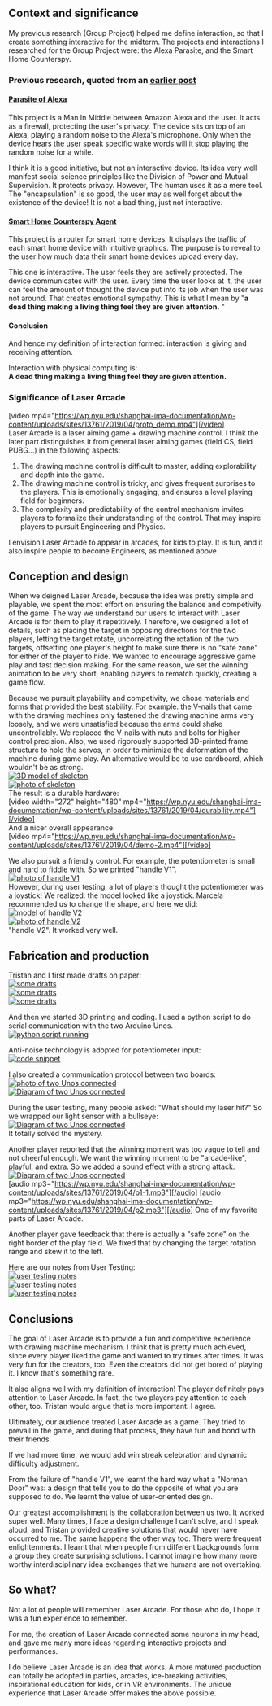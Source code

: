 ## Context and significance
My previous research (Group Project) helped me define interaction, so that I create something interactive for the midterm. The projects and interactions I researched for the Group Project were: the Alexa Parasite, and the Smart Home Counterspy. 

### Previous research, quoted from an [earlier post](https://wp.nyu.edu/shanghai-ima-documentation/foundations/interaction-lab/nq285/group-project-blog-interaction-attention-by-daniel-chin/)
#### [Parasite of Alexa](https://www.creativeapplications.net/objects/alias-a-teachable-parasite-for-your-smart-assistant/)  
This project is a Man In Middle between Amazon Alexa and the user. It acts as a firewall, protecting the user's privacy. The device sits on top of an Alexa, playing a random noise to the Alexa's microphone. Only when the device hears the user speak specific wake words will it stop playing the random noise for a while. 

I think it is a good initiative, but not an interactive device. Its idea very well manifest social science principles like the Division of Power and Mutual Supervision. It protects privacy. However, The human uses it as a mere tool. The "encapsulation" is so good, the user may as well forget about the existence of the device! It is not a bad thing, just not interactive. 

#### [Smart Home Counterspy Agent](https://www.creativeapplications.net/member-submissions/scout%e2%80%8a-%e2%80%8aa-smart-home-counterspy-agent/)
This project is a router for smart home devices. It displays the traffic of each smart home device with intuitive graphics. The purpose is to reveal to the user how much data their smart home devices upload every day. 

This one is interactive. The user feels they are actively protected. The device communicates with the user. Every time the user looks at it, the user can feel the amount of thought the device put into its job when the user was not around. That creates emotional sympathy. This is what I mean by "<b>a dead thing making a living thing feel they are given attention.</b> "

#### Conclusion
And hence my definition of interaction formed: interaction is giving and receiving attention. 

Interaction with physical computing is:  
<b>A dead thing making a living thing feel they are given attention. </b>

### Significance of Laser Arcade
[video mp4="https://wp.nyu.edu/shanghai-ima-documentation/wp-content/uploads/sites/13761/2019/04/proto_demo.mp4"][/video]  
Laser Arcade is a laser aiming game + drawing machine control. I think the later part distinguishes it from general laser aiming games (field CS, field PUBG...) in the following aspects:  
1. The drawing machine control is difficult to master, adding explorability and depth into the game.  
2. The drawing machine control is tricky, and gives frequent surprises to the players. This is emotionally engaging, and ensures a level playing field for beginners.  
3. The complexity and predictability of the control mechanism invites players to formalize their understanding of the control. That may inspire players to pursuit Engineering and Physics. 

I envision Laser Arcade to appear in arcades, for kids to play. It is fun, and it also inspire people to become Engineers, as mentioned above. 

## Conception and design
When we deigned Laser Arcade, because the idea was pretty simple and playable, we spent the most effort on ensuring the balance and competivity of the game. The way we understand our users to interact with Laser Arcade is for them to play it repetitively. Therefore, we designed a lot of details, such as placing the target in opposing directions for the two players, letting the target rotate, uncorrelating the rotation of the two targets, offsetting one player's height to make sure there is no "safe zone" for either of the player to hide. We wanted to encourage aggressive game play and fast decision making. For the same reason, we set the winning animation to be very short, enabling players to rematch quickly, creating a game flow.  

Because we pursuit playability and competivity, we chose materials and forms that provided the best stability. For example. the V-nails that came with the drawing machines only fastened the drawing machine arms very loosely, and we were unsatisfied because the arms could shake uncontrollably. We replaced the V-nails with nuts and bolts for higher control precision. Also, we used rigorously supported 3D-printed frame structure to hold the servos, in order to minimize the deformation of the machine during game play. An alternative would be to use cardboard, which wouldn't be as strong.  
<a href="https://wp.nyu.edu/shanghai-ima-documentation/wp-content/uploads/sites/13761/2019/04/skeleton_model.jpg"><img class="size-medium wp-image-796" tabindex="-1" src="https://wp.nyu.edu/shanghai-ima-documentation/wp-content/uploads/sites/13761/2019/04/skeleton_model.jpg" alt="3D model of skeleton" /></a>  
<a href="https://wp.nyu.edu/shanghai-ima-documentation/wp-content/uploads/sites/13761/2019/04/skeleton_photo.jpg"><img class="size-medium wp-image-796" tabindex="-1" src="https://wp.nyu.edu/shanghai-ima-documentation/wp-content/uploads/sites/13761/2019/04/skeleton_photo.jpg" alt="photo of skeleton" /></a>  
The result is a durable hardware:  
[video width="272" height="480" mp4="https://wp.nyu.edu/shanghai-ima-documentation/wp-content/uploads/sites/13761/2019/04/durability.mp4"][/video]  
And a nicer overall appearance:  
[video mp4="https://wp.nyu.edu/shanghai-ima-documentation/wp-content/uploads/sites/13761/2019/04/demo-2.mp4"][/video]  

We also pursuit a friendly control. For example, the potentiometer is small and hard to fiddle with. So we printed "handle V1".  
<a href="https://wp.nyu.edu/shanghai-ima-documentation/wp-content/uploads/sites/13761/2019/04/diamond_handle.jpg"><img class="size-medium wp-image-796" tabindex="-1" src="https://wp.nyu.edu/shanghai-ima-documentation/wp-content/uploads/sites/13761/2019/04/diamond_handle.jpg" alt="photo of handle V1" /></a>  
However, during user testing, a lot of players thought the potentiometer was a joystick! We realized: the model looked like a joystick. Marcela recommended us to change the shape, and here we did:  
<a href="https://wp.nyu.edu/shanghai-ima-documentation/wp-content/uploads/sites/13761/2019/04/fusion_knob.png"><img class="size-medium wp-image-796" tabindex="-1" src="https://wp.nyu.edu/shanghai-ima-documentation/wp-content/uploads/sites/13761/2019/04/fusion_knob.png" alt="model of handle V2" /></a>  
<a href="https://wp.nyu.edu/shanghai-ima-documentation/wp-content/uploads/sites/13761/2019/04/knob.jpg"><img class="size-medium wp-image-796" tabindex="-1" src="https://wp.nyu.edu/shanghai-ima-documentation/wp-content/uploads/sites/13761/2019/04/knob.jpg" alt="photo of handle V2" /></a>  
"handle V2". It worked very well.  

## Fabrication and production
Tristan and I first made drafts on paper:  
<a href="https://wp.nyu.edu/shanghai-ima-documentation/wp-content/uploads/sites/13761/2019/04/draft2.jpg"><img class="size-medium wp-image-796" tabindex="-1" src="https://wp.nyu.edu/shanghai-ima-documentation/wp-content/uploads/sites/13761/2019/04/draft2.jpg" alt="some drafts" /></a>  
<a href="https://wp.nyu.edu/shanghai-ima-documentation/wp-content/uploads/sites/13761/2019/04/draft1.jpg"><img class="size-medium wp-image-796" tabindex="-1" src="https://wp.nyu.edu/shanghai-ima-documentation/wp-content/uploads/sites/13761/2019/04/draft1.jpg" alt="some drafts" /></a>  
<a href="https://wp.nyu.edu/shanghai-ima-documentation/wp-content/uploads/sites/13761/2019/04/draft0.jpg"><img class="size-medium wp-image-796" tabindex="-1" src="https://wp.nyu.edu/shanghai-ima-documentation/wp-content/uploads/sites/13761/2019/04/draft0.jpg" alt="some drafts" /></a>  

And then we started 3D printing and coding. I used a python script to do serial communication with the two Arduino Unos.  
<a href="https://wp.nyu.edu/shanghai-ima-documentation/wp-content/uploads/sites/13761/2019/04/python.jpg"><img class="size-medium wp-image-796" tabindex="-1" src="https://wp.nyu.edu/shanghai-ima-documentation/wp-content/uploads/sites/13761/2019/04/python.jpg" alt="python script running" /></a>  

Anti-noise technology is adopted for potentiometer input:  
<a href="https://wp.nyu.edu/shanghai-ima-documentation/wp-content/uploads/sites/13761/2019/04/antinoise.png"><img class="size-medium wp-image-796" tabindex="-1" src="https://wp.nyu.edu/shanghai-ima-documentation/wp-content/uploads/sites/13761/2019/04/antinoise.png" alt="code snippet" /></a>  

I also created a communication protocol between two boards:  
<a href="https://wp.nyu.edu/shanghai-ima-documentation/wp-content/uploads/sites/13761/2019/04/rainbow.jpg"><img class="size-medium wp-image-796" tabindex="-1" src="https://wp.nyu.edu/shanghai-ima-documentation/wp-content/uploads/sites/13761/2019/04/rainbow.jpg" alt="photo of two Unos connected" /></a>  
<a href="https://wp.nyu.edu/shanghai-ima-documentation/wp-content/uploads/sites/13761/2019/04/DistributedComp.png"><img class="size-medium wp-image-796" tabindex="-1" src="https://wp.nyu.edu/shanghai-ima-documentation/wp-content/uploads/sites/13761/2019/04/DistributedComp.png" alt="Diagram of two Unos connected" /></a>  

During the user testing, many people asked: "What should my laser hit?" So we wrapped our light sensor with a bullseye:  
<a href="https://wp.nyu.edu/shanghai-ima-documentation/wp-content/uploads/sites/13761/2019/04/bullseye.jpg"><img class="size-medium wp-image-796" tabindex="-1" src="https://wp.nyu.edu/shanghai-ima-documentation/wp-content/uploads/sites/13761/2019/04/bullseye.jpg" alt="Diagram of two Unos connected" /></a>  
It totally solved the mystery.  

Another player reported that the winning moment was too vague to tell and not cheerful enough. We want the winning moment to be "arcade-like", playful, and extra. So we added a sound effect with a strong attack.  
<a href="https://wp.nyu.edu/shanghai-ima-documentation/wp-content/uploads/sites/13761/2019/04/sound.png"><img class="size-medium wp-image-796" tabindex="-1" src="https://wp.nyu.edu/shanghai-ima-documentation/wp-content/uploads/sites/13761/2019/04/sound.png" alt="Diagram of two Unos connected" /></a>  
[audio mp3="https://wp.nyu.edu/shanghai-ima-documentation/wp-content/uploads/sites/13761/2019/04/p1-1.mp3"][/audio] 
[audio mp3="https://wp.nyu.edu/shanghai-ima-documentation/wp-content/uploads/sites/13761/2019/04/p2.mp3"][/audio] 
One of my favorite parts of Laser Arcade.  

Another player gave feedback that there is actually a "safe zone" on the right border of the play field. We fixed that by changing the target rotation range and skew it to the left.  

Here are our notes from User Testing:  
<a href="https://wp.nyu.edu/shanghai-ima-documentation/wp-content/uploads/sites/13761/2019/04/feedback2.jpg"><img class="size-medium wp-image-796" tabindex="-1" src="https://wp.nyu.edu/shanghai-ima-documentation/wp-content/uploads/sites/13761/2019/04/feedback2.jpg" alt="user testing notes" /></a>  
<a href="https://wp.nyu.edu/shanghai-ima-documentation/wp-content/uploads/sites/13761/2019/04/feedback1.jpg"><img class="size-medium wp-image-796" tabindex="-1" src="https://wp.nyu.edu/shanghai-ima-documentation/wp-content/uploads/sites/13761/2019/04/feedback1.jpg" alt="user testing notes" /></a>  
<a href="https://wp.nyu.edu/shanghai-ima-documentation/wp-content/uploads/sites/13761/2019/04/feedback0.jpg"><img class="size-medium wp-image-796" tabindex="-1" src="https://wp.nyu.edu/shanghai-ima-documentation/wp-content/uploads/sites/13761/2019/04/feedback0.jpg" alt="user testing notes" /></a>  


## Conclusions
The goal of Laser Arcade is to provide a fun and competitive experience with drawing machine mechanism. I think that is pretty much achieved, since every player liked the game and wanted to try times after times. It was very fun for the creators, too. Even the creators did not get bored of playing it. I know that's something rare.  

It also aligns well with my definition of interaction! The player definitely pays attention to Laser Arcade. In fact, the two players pay attention to each other, too. Tristan would argue that is more important. I agree.  

Ultimately, our audience treated Laser Arcade as a game. They tried to prevail in the game, and during that process, they have fun and bond with their friends.  

If we had more time, we would add win streak celebration and dynamic difficulty adjustment.  

From the failure of "handle V1", we learnt the hard way what a "Norman Door" was: a design that tells you to do the opposite of what you are supposed to do. We learnt the value of user-oriented design.  

Our greatest accomplishment is the collaboration between us two. It worked super well. Many times, I face a design challenge I can't solve, and I speak aloud, and Tristan provided creative solutions that would never have occurred to me. The same happens the other way too. There were frequent enlightenments. I learnt that when people from different backgrounds form a group they create surprising solutions. I cannot imagine how many more worthy interdisciplinary idea exchanges that we humans are not overtaking.  

## So what? 
Not a lot of people will remember Laser Arcade. For those who do, I hope it was a fun experience to remember.  

For me, the creation of Laser Arcade connected some neurons in my head, and gave me many more ideas regarding interactive projects and performances.  

I do believe Laser Arcade is an idea that works. A more matured production can totally be adopted in parties, arcades, ice-breaking activities, inspirational education for kids, or in VR environments. The unique experience that Laser Arcade offer makes the above possible.  
